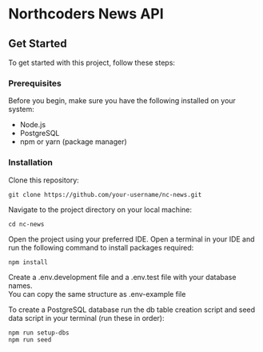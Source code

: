 # Northcoders News API

## Get Started

To get started with this project, follow these steps:

### Prerequisites

Before you begin, make sure you have the following installed on your system:

- Node.js
- PostgreSQL
- npm or yarn (package manager)

### Installation

Clone this repository:

```
git clone https://github.com/your-username/nc-news.git
```

Navigate to the project directory on your local machine:

```
cd nc-news
```

Open the project using your preferred IDE.
Open a terminal in your IDE and run the following command to install packages required:

```
npm install
```

Create a .env.development file and a .env.test file with your database names.  
You can copy the same structure as .env-example file

To create a PostgreSQL database run the db table creation script and seed data script in your terminal (run these in order):

```
npm run setup-dbs
npm run seed
```
